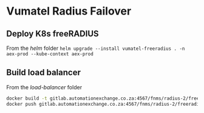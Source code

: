 # Vumatel Radius Failover

## Deploy K8s freeRADIUS
From the _helm_ folder
`helm upgrade --install vumatel-freeradius . -n aex-prod --kube-context aex-prod`


## Build load balancer
From the _load-balancer_ folder
```bash
docker build -t gitlab.automationexchange.co.za:4567/fnms/radius-2/freeradius-vumatel-load-balancer:1.19.8 .
docker push gitlab.automationexchange.co.za:4567/fnms/radius-2/freeradius-vumatel-load-balancer:1.19.8
```
